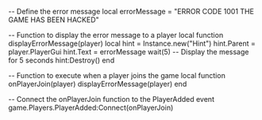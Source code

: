 -- Define the error message
local errorMessage = "ERROR CODE 1001 THE GAME HAS BEEN HACKED"

-- Function to display the error message to a player
local function displayErrorMessage(player)
    local hint = Instance.new("Hint")
    hint.Parent = player.PlayerGui
    hint.Text = errorMessage
    wait(5) -- Display the message for 5 seconds
    hint:Destroy()
end

-- Function to execute when a player joins the game
local function onPlayerJoin(player)
    displayErrorMessage(player)
end

-- Connect the onPlayerJoin function to the PlayerAdded event
game.Players.PlayerAdded:Connect(onPlayerJoin)
